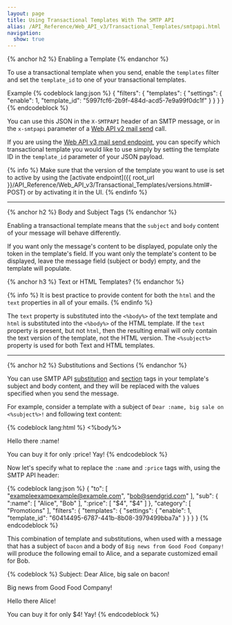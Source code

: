 ```yaml
---
layout: page
title: Using Transactional Templates With The SMTP API
alias: /API_Reference/Web_API_v3/Transactional_Templates/smtpapi.html
navigation:
  show: true
---
```


{% anchor h2 %}
Enabling a Template
{% endanchor %}

To use a transactional template when you send, enable the `templates`
filter and set the `template_id` to one of your transactional templates.

Example
{% codeblock lang:json %}
{
  "filters": {
    "templates": {
      "settings": {
        "enable": 1,
        "template_id": "5997fcf6-2b9f-484d-acd5-7e9a99f0dc1f"
      }
    }
  }
}
{% endcodeblock %}

You can use this JSON in the `X-SMTPAPI` header of an SMTP message, or in
the `x-smtpapi` parameter of a [Web API v2 mail send]({{root_url}}/API_Reference/Web_API/mail.html#-send) call.

If you are using the [Web API v3 mail send endpoint]({{root_url}}/API_Reference/Web_API_v3/Mail/index.html), you can specify which transactional template you would like to use simply by setting the template ID in the `template_id` parameter of your JSON payload.

{% info %}
Make sure that the version of the template you want to use is set to active
by using the [activate endpoint]({{ root_url }}/API_Reference/Web_API_v3/Transactional_Templates/versions.html#-POST) or by activating it in the
UI.
{% endinfo %}

* * * * *

{% anchor h2 %}
Body and Subject Tags
{% endanchor %}

Enabling a transactional template means that the `subject` and `body`
content of your message will behave differently.

If you want only the message's content to be displayed, populate only the token in the template's field.
If you want only the template's content to be displayed, leave the message field (subject or body) empty, and the template will populate.

{% anchor h3 %}
Text or HTML Templates?
{% endanchor %}

{% info %}
It is best practice to provide content for both the ```html``` and the ```text``` properties in all of your emails.
{% endinfo %}

The ```text``` property is substituted into the `<%body%>` of the text template and ```html``` is substituted into the `<%body%>` of the HTML template. If the ```text``` property is present, but not ```html```, then the resulting email will only contain the text version of the template, not the HTML version. The `<%subject%>` property is used for both Text and HTML templates.

* * * * *

{% anchor h2 %}
Substitutions and Sections
{% endanchor %}

You can use SMTP API
[substitution]({{root_url}}/API_Reference/SMTP_API/substitution_tags.html)
and [section]({{root_url}}/API_Reference/SMTP_API/section_tags.html)
tags in your template's subject and body content, and they will be replaced with the values
specified when you send the message.

For example, consider a template with a subject of `Dear :name, big sale on <%subject%>!` and following text content:

{% codeblock lang:html %}
<%body%>

Hello there :name!

You can buy it for only :price! Yay!
{% endcodeblock %}

Now let's specify what to replace the `:name` and `:price` tags with,
using the SMTP API header:

{% codeblock lang:json %}
{
  "to": [
    "exampleexampexample@example.com",
    "bob@sendgrid.com"
  ],
  "sub": {
    ":name": [
      "Alice",
      "Bob"
    ],
    ":price": [
      "$4",
      "$4"
    ]
  },
  "category": [
    "Promotions"
  ],
  "filters": {
    "templates": {
      "settings": {
        "enable": 1,
        "template_id": "60414495-6787-441b-8b08-3979499bba7a"
      }
    }
  }
}
{% endcodeblock %}

This combination of template and substitutions, when used with a message
that has a subject of `bacon` and a body of `Big news from Good Food
Company!` will produce the following email to Alice, and a separate
customized email for Bob.

{% codeblock %}
Subject: Dear Alice, big sale on bacon!

Big news from Good Food Company!

Hello there Alice!

You can buy it for only $4! Yay!
{% endcodeblock %}
